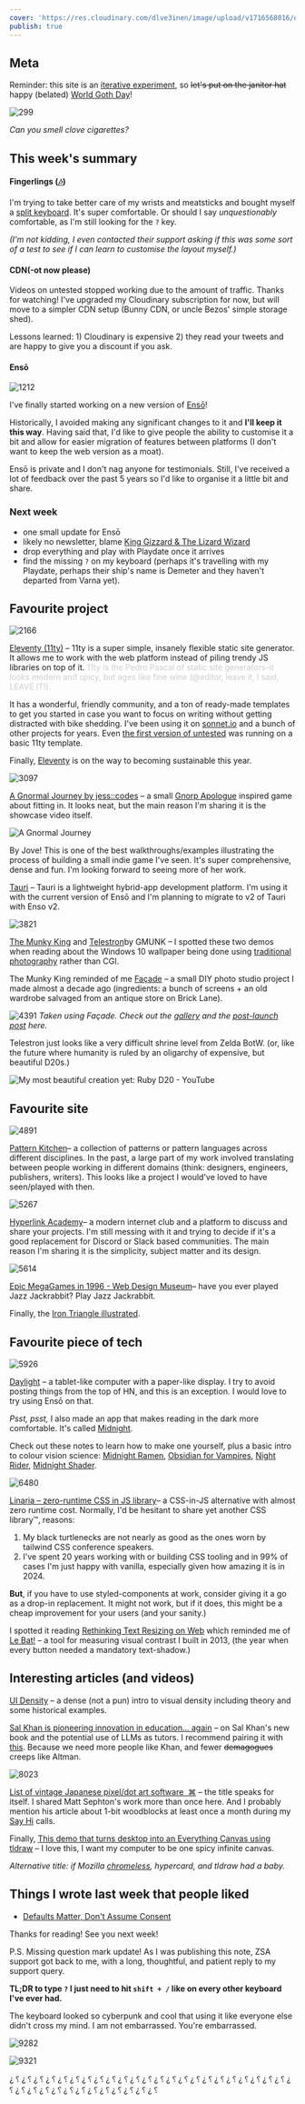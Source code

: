 ```yaml
---
cover: 'https://res.cloudinary.com/dlve3inen/image/upload/v1716568016/etkjzgdzxxcbjsqer1ho.png'
publish: true
---
```

## Meta

Reminder: this site is an [iterative experiment](<../../../111>), so ~~let's put on the janitor hat~~ happy (belated) [World Goth Day](https://www.youtube.com/watch?v=WPw7nlluRdc)!

![299](58/not-a-phase.webp)

*Can you smell clove cigarettes?*

## This week's summary

#### Fingerlings ([🎶](https://www.youtube.com/watch?v=OhPFYPuW6dk))

I'm trying to take better care of my wrists and meatsticks and bought myself a [split keyboard](https://www.zsa.io/voyager). It's super comfortable. Or should I say *unquestionably* comfortable, as I'm still looking for the `?` key.

*(I'm not kidding, I even contacted their support asking if this was some sort of a test to see if I can learn to customise the layout myself.)* 

#### CDN(-ot now please)

Videos on untested stopped working due to the amount of traffic. Thanks for watching! I've upgraded my Cloudinary subscription for now, but will move to a simpler CDN setup (Bunny CDN, or uncle Bezos' simple storage shed). 

Lessons learned: 1) Cloudinary is expensive 2) they read your tweets and are happy to give you a discount if you ask.

#### Ensō
![1212](58/enso-screenshot.webp)

I've finally started working on a new version of [Ensō](https://enso.sonnet.io)! 

Historically, I avoided making any significant changes to it and **I'll keep it this way**. Having said that, I'd like to give people the ability to customise it a bit and allow for easier migration of features between platforms (I don't want to keep the web version as a moat). 

Ensō is private and I don't nag anyone for testimonials. Still, I've received a lot of feedback over the past 5 years so I'd like to organise it a little bit and share.

### Next week

- one small update for Ensō
- likely no newsletter, blame [King Gizzard & The Lizard Wizard](https://kinggizzardandthelizardwizard.com)
- drop everything and play with Playdate once it arrives
- find the missing `?` on my keyboard (perhaps it's travelling with my Playdate, perhaps their ship's name is Demeter and they haven't departed from Varna yet). 

## Favourite project

![2166](58/11ty-users.webp)

[Eleventy (11ty)](https://www.11ty.dev) – 11ty is a super simple, insanely flexible static site generator. It allows me to work with the web platform instead of piling trendy JS libraries on top of it. <span style='opacity: .2'>11ty is the Pedro Pascal of static site generators–it looks modern and spicy, but ages like fine wine (@editor, leave it, I said, LEAVE IT!).</span>

It has a wonderful, friendly community, and a ton of ready-made templates to get you started in case you want to focus on writing without getting distracted with bike shedding. I've been using it on [sonnet.io](https://sonnet.io) and a bunch of other projects for years. Even [the first version of untested](https://untested-30xjqk2l8-sonnet.vercel.app/posts/008/) was running on a basic 11ty template. 

Finally, [Eleventy](https://www.11ty.dev/blog/sustainability-fundraising/) is on the way to becoming sustainable this year. 

![3097](58/gnormal.webp)

[A Gnormal Journey by jess::codes](https://jess-hammer.itch.io/a-gnormal-journey) – a small [Gnorp Apologue](<../53>) inspired game about fitting in. It looks neat, but the main reason I'm sharing it is the showcase video itself.

![A Gnormal Journey](https://www.youtube.com/watch?v=MG6mpjDkS44)

By Jove! This is one of the best walkthroughs/examples illustrating the process of building a small indie game I've seen. It's super comprehensive, dense and fun. I'm looking forward to seeing more of her work.

[Tauri](https://tauri.app) – Tauri is a lightweight hybrid-app development platform. I'm using it with the current version of Ensō and I'm planning to migrate to v2 of Tauri with Enso v2. 


![3821](58/telestron.webp)

[The Munky King](https://gmunk.com/The-Munky-King) and  [Telestron](https://gmunk.com/Telestron)by GMUNK – I spotted these two demos when reading about the Windows 10 wallpaper being done using [traditional photography](https://gmunk.com/Windows-10-Desktop/) rather than CGI. 

The Munky King reminded of me [Façade](https://medium.com/werework-thinks/hello-this-is-façade-c20f7087b08d) – a small DIY photo studio project I made almost a decade ago (ingredients: a bunch of screens + an old wardrobe salvaged from an antique store on Brick Lane). 

![4391](58/luna-facade.webp)
*Taken using Façade. Check out the [gallery](https://500px.com/p/rafalpast/galleries/facade) and the [post-launch post](https://medium.com/@rafal/hello-this-is-façade-c20f7087b08d) here.*

Telestron just looks like a very difficult shrine level from Zelda BotW. (or, like the future where humanity is ruled by an oligarchy of expensive, but beautiful D20s.)

![My most beautiful creation yet: Ruby D20 - YouTube](https://www.youtube.com/watch?v=GsBDQsxcyP0)

## Favourite site

![4891](58/pattern-kitchen.webp)

[Pattern Kitchen](https://pattern.kitchen)– a collection of patterns or pattern languages across different disciplines. In the past, a large part of my work involved translating between people working in different domains (think: designers, engineers, publishers, writers). This looks like a project I would've loved to have seen/played with then.

![5267](58/hyperlink-academy.webp)

[Hyperlink Academy](https://hyperlink.academy)– a modern internet club and a platform to discuss and share your projects. I'm still messing with it and trying to decide if it's a good replacement for Discord or Slack based communities. The main reason I'm sharing it is the simplicity, subject matter and its design.

![5614](58/epic-1996.webp)

[Epic MegaGames in 1996 - Web Design Museum](https://www.webdesignmuseum.org/gallery/epic-megagames-1996)– have you ever played Jazz Jackrabbit? Play Jazz Jackrabbit.

Finally, the [Iron Triangle illustrated](https://trizuliak.com/experiments/good-fast-cheap). 

## Favourite piece of tech

![5926](58/daylight.webp)

[Daylight](https://daylightcomputer.com) – a tablet-like computer with a paper-like display. I try to avoid posting things from the top of HN, and this is an exception. I would love to try using Ensō on that.

*Psst, psst,* I also made an app that makes reading in the dark more comfortable. It's called [Midnight](https://midnight.sonnet.io). 

Check out these notes to learn how to make one yourself, plus a basic intro to colour vision science: [Midnight Ramen](<../../../Midnight Ramen>), [Obsidian for Vampires](<../../../Obsidian for Vampires>), [Night Rider](<../../../Night Rider>), [Midnight Shader](<../../../Midnight Shader>).

![6480](58/linaria.webp)

[Linaria – zero-runtime CSS in JS library](https://linaria.dev)– a CSS-in-JS alternative with almost zero runtime cost. Normally, I'd be hesitant to share yet another CSS library™, reasons:

1) My black turtlenecks are not nearly as good as the ones worn by tailwind CSS conference speakers. 
2) I've spent 20 years working with or building CSS tooling and in 99% of cases I'm just happy with vanilla, especially given how amazing it is in 2024.

**But**, if you have to use styled-components at work, consider giving it a go as a drop-in replacement. It might not work, but if it does, this might be a cheap improvement for your users (and your sanity.)

I spotted it reading [Rethinking Text Resizing on Web](https://medium.com/airbnb-engineering/rethinking-text-resizing-on-web-1047b12d2881) which reminded me of [Le Bat!](http://paprikka.github.io/le-bat/#/preview) – a tool for measuring visual contrast I built in 2013, (the year when every button needed a mandatory text-shadow.)
## Interesting articles (and videos)

[UI Density](https://matthewstrom.com/writing/ui-density/) – a dense (not a pun) intro to visual density including theory and some historical examples.

[Sal Khan is pioneering innovation in education... again](https://www.gatesnotes.com/Brave-New-Words) – on Sal Khan's new book and the potential use of LLMs as tutors. I recommend pairing it with [this](https://www.wheresyoured.at/sam-altman-is-full-of-shit/). Because we need more people like Khan, and fewer ~~demagogues~~ creeps like Altman.

![8023](58/japanese-pixelart-mags.webp)

[List of vintage Japanese pixel/dot art software  ⌘](https://blog.gingerbeardman.com/2023/10/21/list-of-vintage-japanese-pixel-dot-art-software/) – the title speaks for itself. I shared Matt Sephton's work more than once here. And I probably mention his article about 1-bit woodblocks at least once a month during my [Say Hi](https://sonnet.io/posts/hi) calls.

Finally, [This demo that turns desktop into an Everything Canvas using tldraw](https://x.com/OrionReedOne/status/1793937287039910202) – I love this, I want my computer to be one spicy infinite canvas.

*Alternative title: if Mozilla [chromeless](http://www.mozillalabs.com/en-US/chromeless/), hypercard, and tldraw had a baby.*

## Things I wrote last week that people liked

- [Defaults Matter, Don't Assume Consent](<../../../Defaults Matter, Don't Assume Consent>)



Thanks for reading! See you next week!


P.S. Missing question mark update! As I was publishing this note, ZSA support got back to me, with a long, thoughtful, and patient reply to my support query. 

**TL;DR to type `?` I just need to hit `shift + /` like on every other keyboard I've ever had.** 

The keyboard looked so cyberpunk and cool that using it like everyone else didn't cross my mind. I am not embarrassed. You're embarrassed.

![9282](../../Pasted%20image%2020240524174928.png)


![9321](58/me-goth.webp)

¿ ⸮ ¿ ⸮ ¿ ⸮ ¿ ⸮ ¿ ⸮ ¿ ⸮ ¿ ⸮ ¿ ⸮ ¿ ⸮ ¿ ⸮ ¿ ⸮ ¿ ⸮ ¿ ⸮ ¿ ⸮ ¿ ⸮ ¿ ⸮ ¿ ⸮ ¿ ⸮ ¿ ⸮ ¿ ⸮ ¿ ⸮ ¿ ⸮ ¿ ⸮ ¿ ⸮ ¿ ⸮ ¿ ⸮ ¿ ⸮ ¿ ⸮ ¿ ⸮ ¿ ⸮ ¿ ⸮ ¿ ⸮ ¿ ⸮ ¿ ⸮ ¿ ⸮ ¿ ⸮ 
